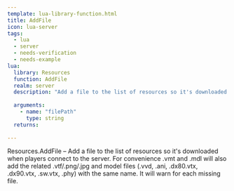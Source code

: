 ```yaml
---
template: lua-library-function.html
title: AddFile
icon: lua-server
tags:
  - lua
  - server
  - needs-verification
  - needs-example
lua:
  library: Resources
  function: AddFile
  realm: server
  description: "Add a file to the list of resources so it's downloaded when players connect to the server. For convenience .vmt and .mdl will also add the related .vtf/.png/.jpg and model files (.vvd, .ani, .dx80.vtx, .dx90.vtx, .sw.vtx, .phy) with the same name. It will warn for each missing file."
  
  arguments:
    - name: "filePath"
      type: string
  returns:
    
---
```


<div class="lua__search__keywords">
Resources.AddFile &#x2013; Add a file to the list of resources so it's downloaded when players connect to the server. For convenience .vmt and .mdl will also add the related .vtf/.png/.jpg and model files (.vvd, .ani, .dx80.vtx, .dx90.vtx, .sw.vtx, .phy) with the same name. It will warn for each missing file.
</div>
